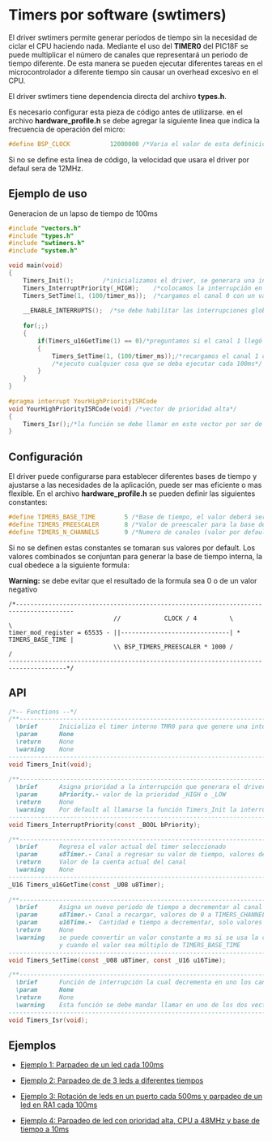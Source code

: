 Timers por software (swtimers)
==============================


El driver swtimers permite generar períodos de tiempo sin la necesidad de ciclar el CPU haciendo nada. Mediante el uso del **TIMER0** del PIC18F se puede multiplicar el número de canales que representará un periodo de tiempo diferente. De esta manera se pueden ejecutar diferentes tareas en el microcontrolador a diferente tiempo sin  causar un overhead excesivo en el CPU.

El driver swtimers tiene dependencia directa del archivo **types.h**.

Es necesario configurar esta pieza de código antes de utilizarse. en el archivo **hardware_profile.h** se debe agregar la siguiente linea que indica la frecuencia de operación del micro:

```C
#define BSP_CLOCK           12000000 /*Varia el valor de esta definición acorde a la frecuencia de tu aplicación*/
```

Si no se define esta linea de código, la velocidad que usara el driver por defaul sera de 12MHz.

Ejemplo de uso
--------------

Generacion de un lapso de tiempo de 100ms
```C
#include "vectors.h"
#include "types.h"
#include "swtimers.h"
#include "system.h"

void main(void)
{
	Timers_Init();        /*inicializamos el driver, se generara una interrupción cada 5ms por default*/
	Timers_InterruptPriority(_HIGH);    /*colocamos la interrupción en alta prioridad*/
	Timers_SetTime(1, (100/timer_ms));  /*cargamos el canal 0 con un valor de 100ms*/
	
    __ENABLE_INTERRUPTS();  /*se debe habilitar las interrupciones globales con prioridad*/
	
	for(;;)
	{
		if(Timers_u16GetTime(1) == 0)/*preguntamos si el canal 1 llegó a cero*/
 		{
        	Timers_SetTime(1, (100/timer_ms));/*recargamos el canal 1 con el mismo tiempo */          
        	/*ejecuto cualquier cosa que se deba ejecutar cada 100ms*/
 		}
	}
}
 
#pragma interrupt YourHighPriorityISRCode
void YourHighPriorityISRCode(void) /*vector de prioridad alta*/
{
    Timers_Isr();/*la función se debe llamar en este vector por ser de prioridad alta*/
}
```

Configuración
-------------

El driver puede configurarse para establecer diferentes bases de tiempo y ajustarse a las necesidades de la aplicación, puede ser mas eficiente o mas flexible.
En el archivo **hardware_profile.h** se pueden definir las siguientes constantes:
```C
#define TIMERS_BASE_TIME        5 /*Base de tiempo, el valor deberá ser en ms (valor por default)*/
#define TIMERS_PREESCALER       8 /*Valor de preescaler para la base de tiempo del TMR0 (valor por default)*/
#define TIMERS_N_CHANNELS       9 /*Numero de canales (valor por default)*/
```
Si no se definen estas constantes se tomaran sus valores por default.
Los valores combinados se conjuntan para generar la base de tiempo interna, la cual obedece a la siguiente formula:

**Warning:** se debe evitar que el resultado de la formula sea 0 o de un valor negativo
```
/*--------------------------------------------------------------------------------------
                             //            CLOCK / 4         \                    \
timer_mod_register = 65535 - ||------------------------------| * TIMERS_BASE_TIME |
                             \\ BSP_TIMERS_PREESCALER * 1000 /                    /
--------------------------------------------------------------------------------------*/
```  
 
API
---

```C
/*-- Functions --*/
/**---------------------------------------------------------------------------------------------    
  \brief      Inicializa el timer interno TMR0 para que genere una interrupción cada TIMERS_BASE_TIME
  \param	  None
  \return     None
  \warning	  None   	
----------------------------------------------------------------------------------------------*/
void Timers_Init(void);
	
/**---------------------------------------------------------------------------------------------
  \brief      Asigna prioridad a la interrupción que generara el driver
  \param	  bPriority.- valor de la prioridad _HIGH o _LOW
  \return     None
  \warning	  Por default al llamarse la función Timers_Init la interrupción tiene un valor _LOW
----------------------------------------------------------------------------------------------*/
void Timers_InterruptPriority(const _BOOL bPriority);

/**---------------------------------------------------------------------------------------------
  \brief      Regresa el valor actual del timer seleccionado
  \param	  u8Timer.- Canal a regresar su valor de tiempo, valores de 0 a TIMERS_CHANNELS-1
  \return     Valor de la cuenta actual del canal
  \warning	  None   	
----------------------------------------------------------------------------------------------*/
_U16 Timers_u16GetTime(const _U08 u8Timer);
	
/**---------------------------------------------------------------------------------------------    
  \brief      Asigna un nuevo periodo de tiempo a decrementar al canal asignado
  \param	  u8Timer.- Canal a recargar, valores de 0 a TIMERS_CHANNELS-1 
  \param	  u16Time.-  Cantidad e tiempo a decrementar, solo valores múltiplos de TIMERS_BASE_TIME
  \return     None
  \warning	  se puede convertir un valor constante a ms si se usa la constante timers_ms, siempre 
              y cuando el valor sea múltiplo de TIMERS_BASE_TIME    	
----------------------------------------------------------------------------------------------*/
void Timers_SetTime(const _U08 u8Timer, const _U16 u16Time);

/**---------------------------------------------------------------------------------------------
  \brief      Función de interrupción la cual decrementa en uno los canales activos.
  \param	  None
  \return     None
  \warning	  Esta función se debe mandar llamar en uno de los dos vectores de interrupción
----------------------------------------------------------------------------------------------*/
void Timers_Isr(void);
```

Ejemplos
--------

- [Ejemplo 1: Parpadeo de un led cada 100ms][1]
- [Ejemplo 2: Parpadeo de de 3 leds a diferentes tiempos][2]
- [Ejemplo 3: Rotación de leds en un puerto cada 500ms y parpadeo de un led en RA1 cada 100ms][3]
- [Ejemplo 4: Parpadeo de led con prioridad alta, CPU a 48MHz y base de tiempo a 10ms][4]


  [1]: https://github.com/Hotboards/Examples/blob/master/Microchip/swtimers1.X/main.c
  [2]: https://github.com/Hotboards/Examples/blob/master/Microchip/swtimers2.X/main.c
  [3]: https://github.com/Hotboards/Examples/blob/master/Microchip/swtimers3.X/main.c
  [4]: https://github.com/Hotboards/Examples/blob/master/Microchip/swtimers4.X/main.c

